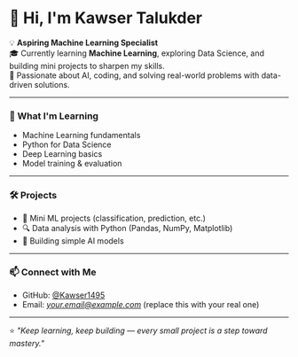 # 👋 Hi, I'm Kawser Talukder  

💡 **Aspiring Machine Learning Specialist**  
🎓 Currently learning **Machine Learning**, exploring Data Science, and building mini projects to sharpen my skills.  
🚀 Passionate about AI, coding, and solving real-world problems with data-driven solutions.  

---

### 🧠 What I'm Learning
- Machine Learning fundamentals  
- Python for Data Science  
- Deep Learning basics  
- Model training & evaluation  

---

### 🛠️ Projects
- 🧩 Mini ML projects (classification, prediction, etc.)  
- 🔍 Data analysis with Python (Pandas, NumPy, Matplotlib)  
- 🤖 Building simple AI models  

---

### 📫 Connect with Me
- GitHub: [@Kawser1495](https://github.com/Kawser1495)
- Email: *your.email@example.com* (replace this with your real one)

---

⭐️ *"Keep learning, keep building — every small project is a step toward mastery."*  
